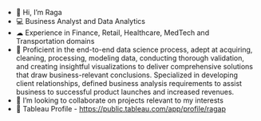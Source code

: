 - 👋 Hi, I’m Raga
- 💻 Business Analyst and Data Analytics
- ☁  Experience in Finance, Retail, Healthcare, MedTech and Transportation domains
- 🌱 Proficient in the end-to-end data science process, adept at acquiring, cleaning, processing, modeling data, conducting thorough validation, and creating insightful visualizations to deliver comprehensive solutions that draw business-relevant conclusions. Specialized in developing client relationships, defined business analysis requirements to assist business to successful product launches and increased revenues.
- 💞️ I’m looking to collaborate on projects relevant to my interests
- 🔵 Tableau Profile - https://public.tableau.com/app/profile/ragap
